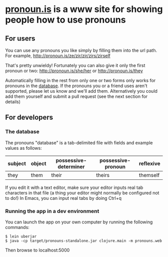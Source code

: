 # [pronoun.is](http://pronoun.is) is a www site for showing people how to use pronouns

## For users

You can use any pronouns you like simply by filling them into the
url path. For example, http://pronoun.is/ze/zir/zir/zirs/zirself

That's pretty unwieldy! Fortunately you can also give it only the
first pronoun or two: http://pronoun.is/she/her or http://pronoun.is/they

Automatically filling in the rest from only one or two forms only
works for pronouns in the [database](resources/pronouns.tab). If the
pronouns you or a friend uses aren't supported, please let us know and
we'll add them. Alternatively you could add them yourself and submit a
pull request (see the next section for details)

## For developers

### The database

The pronouns "database" is a tab-delimited file with fields and
example values as follows:

subject|object|possessive-determiner|possessive-pronoun|reflexive
-------|------|---------------------|------------------|---------
they   | them | their               | theirs           | themself

If you edit it with a text editor, make sure your editor inputs real
tab characters in that file (a thing your editor might normally be
configured not to do!) In Emacs, you can input real tabs by doing
Ctrl+q <tab>

### Running the app in a dev environment

You can launch the app on your own computer by running the following
commands:

```
$ lein uberjar
$ java -cp target/pronouns-standalone.jar clojure.main -m pronouns.web
```

Then browse to localhost:5000
